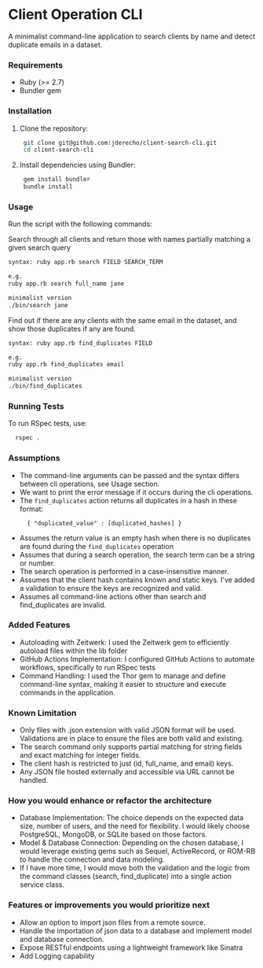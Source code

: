# Client Operation CLI

A minimalist command-line application to search clients by name and detect duplicate emails in a dataset.

### Requirements
- Ruby (>= 2.7)
- Bundler gem

### Installation
1. Clone the repository:
   ```sh
    git clone git@github.com:jderecho/client-search-cli.git
    cd client-search-cli
   ```

2. Install dependencies using Bundler:
   ```sh
    gem install bundler
    bundle install
   ```

### Usage
Run the script with the following commands:

Search through all clients and return those with names partially matching a given search query

```sh
syntax: ruby app.rb search FIELD SEARCH_TERM

e.g.
ruby app.rb search full_name jane

minimalist version
./bin/search jane 
```

Find out if there are any clients with the same email in the dataset, and show those duplicates if any are found.

```sh
syntax: ruby app.rb find_duplicates FIELD

e.g.
ruby app.rb find_duplicates email

minimalist version
./bin/find_duplicates
```

### Running Tests
To run RSpec tests, use:
```sh
  rspec .
```

### Assumptions
- The command-line arguments can be passed and the syntax differs between cli operations, see Usage section.
- We want to print the error message if it occurs during the cli operations.
- The `find_duplicates` action returns all duplicates in a hash in these format:
  ```
    { "duplicated_value" : [duplicated_hashes] }
  ```
- Assumes the return value is an empty hash when there is no duplicates are found during the `find_duplicates` operation
- Assumes that during a search operation, the search term can be a string or number.
- The search operation is performed in a case-insensitive manner.
- Assumes that the client hash contains known and static keys. I've added a validation to ensure the keys are recognized and valid.
- Assumes all command-line actions other than search and find_duplicates are invalid.


### Added Features
- Autoloading with Zeitwerk: I used the Zeitwerk gem to efficiently autoload files within the lib folder
- GitHub Actions Implementation: I configured GitHub Actions to automate workflows, specifically to run RSpec tests
- Command Handling: I used the Thor gem to manage and define command-line syntax, making it easier to structure and execute commands in the application.

### Known Limitation
- Only files with .json extension with valid JSON format will be used. Validations are in place to ensure the files are both valid and existing.
- The search command only supports partial matching for string fields and exact matching for integer fields.
- The client hash is restricted to just (id, full_name, and email) keys.
- Any JSON file hosted externally and accessible via URL cannot be handled.

### How you would enhance or refactor the architecture
- Database Implementation: The choice depends on the expected data size, number of users, and the need for flexibility. I would likely choose PostgreSQL, MongoDB, or SQLite based on those factors.
- Model & Database Connection: Depending on the chosen database, I would leverage existing gems such as Sequel, ActiveRecord, or ROM-RB to handle the connection and data modeling.
- If I have more time, I would move both the validation and the logic from the command classes (search, find_duplicate) into a single action service class.


### Features or improvements you would prioritize next
- Allow an option to import json files from a remote source.
- Handle the importation of json data to a database and implement model and database connection.
- Expose RESTful endpoints using a lightweight framework like Sinatra
- Add Logging capability
